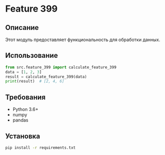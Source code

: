 # Feature 399
## Описание
Этот модуль предоставляет функциональность для обработки данных.
## Использование
```python
from src.feature_399 import calculate_feature_399
data = [1, 2, 3]
result = calculate_feature_399(data)
print(result)  # [2, 4, 6]
```
## Требования
- Python 3.6+
- numpy
- pandas
## Установка
```bash
pip install -r requirements.txt
```